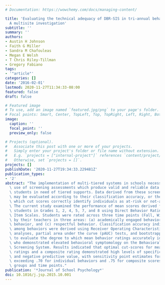 ```yaml
---
# Documentation: https://wowchemy.com/docs/managing-content/

title: 'Evaluating the technical adequacy of DBR-SIS in tri-annual behavioral screening:
  A multisite investigation'
subtitle: ''
summary: ''
authors:
- Austin H Johnson
- Faith G Miller
- Sandra M Chafouleas
- Megan E Welsh
- T Chris Riley-Tillman
- Gregory Fabiano
tags:
- '"article"'
categories: []
date: '2016-02-01'
lastmod: 2020-11-27T11:34:33-08:00
featured: false
draft: false

# Featured image
# To use, add an image named `featured.jpg/png` to your page's folder.
# Focal points: Smart, Center, TopLeft, Top, TopRight, Left, Right, BottomLeft, Bottom, BottomRight.
image:
  caption: ''
  focal_point: ''
  preview_only: false

# Projects (optional).
#   Associate this post with one or more of your projects.
#   Simply enter your project's folder or file name without extension.
#   E.g. `projects = ["internal-project"]` references `content/project/deep-learning/index.md`.
#   Otherwise, set `projects = []`.
projects: []
publishDate: '2020-11-27T19:34:33.229481Z'
publication_types:
- '2'
abstract: "The implementation of multi-tiered systems in schools necessitates the\
  \ use of screening assessments which produce valid and reliable data to identify\
  \ students in need of tiered supports. Data derived from these screening assessments\
  \ may be evaluated according to their classification accuracy, or the degree to\
  \ which cut scores correctly identify individuals as at-risk or not-at-risk.\
  \ The current study examined the performance of mean scores derived from over 1700\
  \ students in Grades 1, 2, 4, 5, 7, and 8 using Direct Behavior Rating---Single\
  \ Item Scales. Students were rated across three time points (Fall, Winter, Spring)\
  \ by their teachers in three areas: (a) academically engaged behavior, (b) disruptive\
  \ behavior, and (c) respectful behavior. Classification accuracy indices and comparisons\
  \ among behaviors were derived using Receiver Operating Characteristic (ROC) curve\
  \ analyses, partial area under the curve (pAUC) tests, and bootstrapping methods\
  \ to evaluate the degree to which mean behavior ratings accurately identified students\
  \ who demonstrated elevated behavioral symptomology on the Behavioral and Emotional\
  \ Screening System. Results indicated that optimal cut-scores for mean behavior\
  \ ratings and a composite rating demonstrated high levels of specificity, sensitivity,\
  \ and negative predictive value, with sensitivity point estimates for optimal cut-scores\
  \ exceeding .70 for individual behaviors and .75 for composite scores across grade\
  \ groups and time points."
publication: '*Journal of School Psychology*'
doi: 10.1016/j.jsp.2015.10.001
---
```

